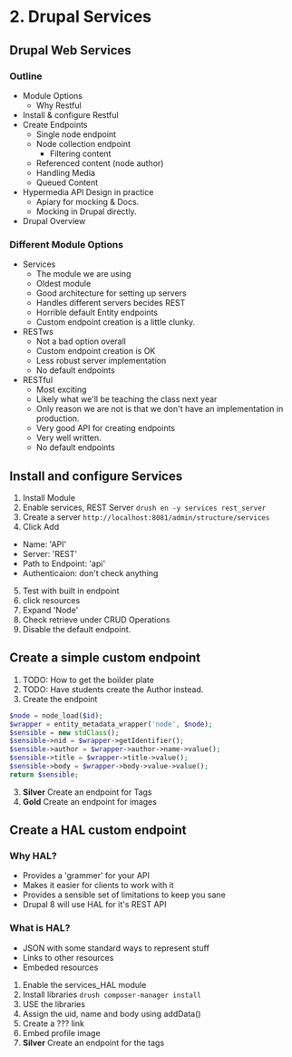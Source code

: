 # 2. Drupal Services

## Drupal Web Services
### Outline
* Module Options
  * Why Restful
* Install & configure Restful
* Create Endpoints
  * Single node endpoint
  * Node collection endpoint
    * Filtering content
  * Referenced content (node author)
  * Handling Media
  * Queued Content
* Hypermedia API Design in practice
  * Apiary for mocking & Docs.
  * Mocking in Drupal directly.
* Drupal Overview
### Different Module Options
* Services
  * The module we are using
  * Oldest module
  * Good architecture for setting up servers
  * Handles different servers becides REST
  * Horrible default Entity endpoints
  * Custom endpoint creation is a little clunky.
* RESTws
  * Not a bad option overall
  * Custom endpoint creation is OK
  * Less robust server implementation
  * No default endpoints
* RESTful
  * Most exciting
  * Likely what we'll be teaching the class next year
  * Only reason we are not is that we don't have an implementation in production.
  * Very good API for creating endpoints
  * Very well written.
  * No default endpoints

## Install and configure Services
1. Install Module
2. Enable services, REST Server
``drush en -y services rest_server``
3. Create a server
``http://localhost:8081/admin/structure/services``
4. Click Add
  * Name: 'API'
  * Server: 'REST'
  * Path to Endpoint: 'api'
  * Authenticaion: don't check anything
5. Test with built in endpoint
  1. click resources
  2. Expand 'Node'
  3. Check retrieve under CRUD Operations
6. Disable the default endpoint.

## Create a simple custom endpoint
1. TODO: How to get the boilder plate
2. TODO: Have students create the Author instead.
2. Create the endpoint
```PHP
$node = node_load($id);
$wrapper = entity_metadata_wrapper('node', $node);
$sensible = new stdClass();
$sensible->nid = $wrapper->getIdentifier();
$sensible->author = $wrapper->author->name->value();
$sensible->title = $wrapper->title->value();
$sensible->body = $wrapper->body->value->value();
return $sensible;
```
3. **Silver** Create an endpoint for Tags
4. **Gold** Create an endpoint for images

## Create a HAL custom endpoint
### Why HAL?
* Provides a 'grammer' for your API
* Makes it easier for clients to work with it
* Provides a sensible set of limitations to keep you sane
* Drupal 8 will use HAL for it's REST API

### What is HAL?
* JSON with some standard ways to represent stuff
* Links to other resources
* Embeded resources

1. Enable the services_HAL module
2. Install libraries ```drush composer-manager install```
3. USE the libraries
4. Assign the uid, name and body using addData()
5. Create a ??? link
6. Embed profile image
7. **Silver** Create an endpoint for the tags
